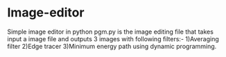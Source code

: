 # Image-editor
Simple image editor in python
pgm.py is the image editing file that takes input a image file and outputs 3 images with following filters:-
1)Averaging filter
2)Edge tracer
3)Minimum energy path using dynamic programming.
